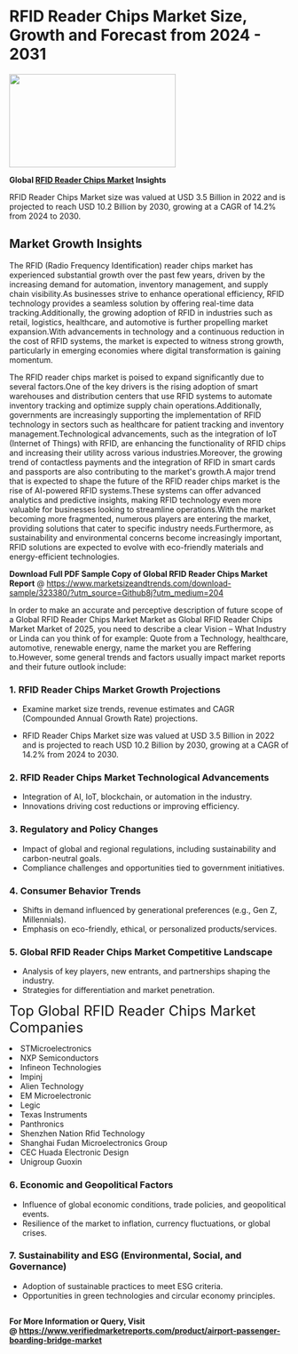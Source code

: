<H1>RFID Reader Chips Market Size, Growth and Forecast from 2024 - 2031</H1><img class="aligncenter size-medium wp-image-584254" src="https://thirdeyenews.in/wp-content/uploads/2024/09/Global-Market-Research-300x168.jpeg" alt="" width="300" height="168" /><p><strong>Global&nbsp;<a href="https://www.marketsizeandtrends.com/download-sample/323380/?utm_source=Github8j?utm_medium=204">RFID Reader Chips Market</a> Insights</strong></p><p>RFID Reader Chips Market size was valued at USD 3.5 Billion in 2022 and is projected to reach USD 10.2 Billion by 2030, growing at a CAGR of 14.2% from 2024 to 2030.</p><p><h2>Market Growth Insights</h2> <p>The RFID (Radio Frequency Identification) reader chips market has experienced substantial growth over the past few years, driven by the increasing demand for automation, inventory management, and supply chain visibility.As businesses strive to enhance operational efficiency, RFID technology provides a seamless solution by offering real-time data tracking.Additionally, the growing adoption of RFID in industries such as retail, logistics, healthcare, and automotive is further propelling market expansion.With advancements in technology and a continuous reduction in the cost of RFID systems, the market is expected to witness strong growth, particularly in emerging economies where digital transformation is gaining momentum.</p> <p>The RFID reader chips market is poised to expand significantly due to several factors.One of the key drivers is the rising adoption of smart warehouses and distribution centers that use RFID systems to automate inventory tracking and optimize supply chain operations.Additionally, governments are increasingly supporting the implementation of RFID technology in sectors such as healthcare for patient tracking and inventory management.Technological advancements, such as the integration of IoT (Internet of Things) with RFID, are enhancing the functionality of RFID chips and increasing their utility across various industries.Moreover, the growing trend of contactless payments and the integration of RFID in smart cards and passports are also contributing to the market's growth.A major trend that is expected to shape the future of the RFID reader chips market is the rise of AI-powered RFID systems.These systems can offer advanced analytics and predictive insights, making RFID technology even more valuable for businesses looking to streamline operations.With the market becoming more fragmented, numerous players are entering the market, providing solutions that cater to specific industry needs.Furthermore, as sustainability and environmental concerns become increasingly important, RFID solutions are expected to evolve with eco-friendly materials and energy-efficient technologies.<p><span class=""><strong>Download Full PDF Sample Copy of Global RFID Reader Chips Market Report</strong> @ <a href="https://www.marketsizeandtrends.com/download-sample/323380/?utm_source=Github8j?utm_medium=204" target="_blank">https://www.marketsizeandtrends.com/download-sample/323380/?utm_source=Github8j?utm_medium=204</a></span></p><p>In order to make an accurate and perceptive description of future scope of a Global&nbsp;RFID Reader Chips Market Market as Global&nbsp;RFID Reader Chips Market Market of 2025, you need to describe a clear Vision &ndash; What Industry or Linda can you think of for example: Quote from a Technology, healthcare, automotive, renewable energy, name the market you are Reffering to.However, some general trends and factors usually impact market reports and their future outlook include:</p><h3>1.&nbsp;<strong>RFID Reader Chips Market Growth Projections</strong></h3><ul><li>Examine market size trends, revenue estimates and CAGR (Compounded Annual Growth Rate) projections.</li><li><p>RFID Reader Chips Market size was valued at USD 3.5 Billion in 2022 and is projected to reach USD 10.2 Billion by 2030, growing at a CAGR of 14.2% from 2024 to 2030.</p></li></ul><h3>2.&nbsp;<strong>RFID Reader Chips Market Technological Advancements</strong></h3><ul><li>Integration of AI, IoT, blockchain, or automation in the industry.</li><li>Innovations driving cost reductions or improving efficiency.</li></ul><h3>3.&nbsp;<strong>Regulatory and Policy Changes</strong></h3><ul><li>Impact of global and regional regulations, including sustainability and carbon-neutral goals.</li><li>Compliance challenges and opportunities tied to government initiatives.</li></ul><h3>4.&nbsp;<strong>Consumer Behavior Trends</strong></h3><ul><li>Shifts in demand influenced by generational preferences (e.g., Gen Z, Millennials).</li><li>Emphasis on eco-friendly, ethical, or personalized products/services.</li></ul><h3>5.&nbsp;<strong>Global RFID Reader Chips Market Competitive Landscape</strong></h3><ul><li>Analysis of key players, new entrants, and partnerships shaping the industry.</li><li>Strategies for differentiation and market penetration.</li></ul><p data-pm-slice="1 1 []"><span style="color: inherit; font-family: inherit; font-size: 25px;">Top Global RFID Reader Chips Market Companies</span></p><div class="" data-test-id=""><p><li>STMicroelectronics</li><li> NXP Semiconductors</li><li> Infineon Technologies</li><li> Impinj</li><li> Alien Technology</li><li> EM Microelectronic</li><li> Legic</li><li> Texas Instruments</li><li> Panthronics</li><li> Shenzhen Nation Rfid Technology</li><li> Shanghai Fudan Microelectronics Group</li><li> CEC Huada Electronic Design</li><li> Unigroup Guoxin</li></p></div><h3>6.&nbsp;<strong>Economic and Geopolitical Factors</strong></h3><ul><li>Influence of global economic conditions, trade policies, and geopolitical events.</li><li>Resilience of the market to inflation, currency fluctuations, or global crises.</li></ul><h3>7.&nbsp;<strong>Sustainability and ESG (Environmental, Social, and Governance)</strong></h3><ul><li>Adoption of sustainable practices to meet ESG criteria.</li><li>Opportunities in green technologies and circular economy principles.</li></ul><h2><strong style="font-size: 14px;">For More Information or Query, Visit @&nbsp;</strong><a style="background-color: #ffffff; font-size: 14px;" href="https://www.marketsizeandtrends.com/report/rfid-reader-chips-market/" target="_blank">https://www.verifiedmarketreports.com/product/airport-passenger-boarding-bridge-market</a></h2>